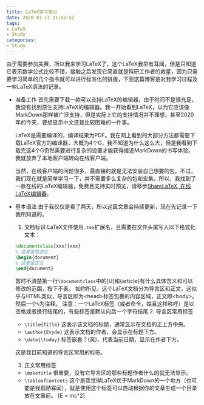 ```yaml
---
title: LaTeX学习笔记
date: 2020-01-17 21:52:52
tags:
- LaTeX
- Study
categories:
- Study
---
```

由于需要参加美赛，所以我来学习LaTeX了，这个LaTeX我早有耳闻，但是只知道它表示数学公式比较不错，接触之后发现它简直就是科研工作者的救星，因为只需要学习简单的几个指令就可以进行标准化的排版，下面这篇博客是对我学习过程及一些LaTeX语法的记录。

<!--more-->
- 准备工作
  首先需要下载一款可以支持LaTeX的编辑器，由于时间不是很充足，我没有找到原生支持LaTeX的编辑器。我一开始看到LaTeX，以为它应该像MarkDown那样被广泛支持，但是实际上它的支持情况并不理想，甚至2020年的今天，要想显示中文还是比较困难的一件事。

  LaTeX是需要编译的，编译结果为PDF。我在网上看到的大部分方法都需要下载LaTeX官方的编译器，大概为4个G，我不知道为什么这么大，但是我看到下载完这4个G仍然需要进行复杂的设置才能获得接近MarkDown的书写体验，我就放弃了本地客户端转向在线客户端。

  当然，在线客户端的问题很多，最直接的就是无法安装自己想要的包。不过，我们现在就是简单学习一下，并不需要多么复杂的包和宏集，所以，我找到了一款在线的LaTeX编辑器，免费且支持实时预览，请移步[ShareLaTeX, 在线LaTeX编辑器](https://cn.sharelatex.com)。

- 基本语法
  由于我仅仅是看了两天，所以这篇文章会持续更新，现在先记录一下我所知道的。
  1. 文档标识
    LaTeX文件使用`.tex`扩展名，且需要在文件头尾写入以下格式化文本：
    ```LaTeX
    \documentclass[xxx]{xxx}
    % 这里是导言区
    \begin{document}
    % 这里是正文
    \end{document}
    ```
    暂时不清楚第一行`\documentclass`中的[U]和{article}有什么具体含义和可以修改的范围，按下不表。
    如你所见，这个LaTeX文档分为导言区和正文，这似乎与HTML类似，导言区即为\<head\>标签包裹的内容区域，正文即\<body\>。然后一个`%`为注释。
          注意：一个LaTeX标签（或者命令，姑且这样称呼）是以空格或者换行结尾的，有些标签是默认向后一个字符结尾
  2. 导言区常用标签
    - `\title{Title}`
      这表示该文档的标题，通常显示在文档的正上方中央。
    - `\author{Evyde}`
      这表示文档的作者，会显示在标题下方。
    - `\date{\today}`
      标签嵌套？(笑)，代表当前日期，显示在作者下方。

    这是我目前知道的导言区常用的标签。

  3. 正文常用标签
    - `\maketitle`
    很重要，没有它导言区的那些标题作者什么的就无法显示。
    - `\tableofcontents`
    这个是我觉得LaTeX优于MarkDown的一个地方（也可能是我孤陋寡闻），就是使用这个标签可以自动根据你的文章生成一个目录放在文章前。
    \[E = mc^2\]
